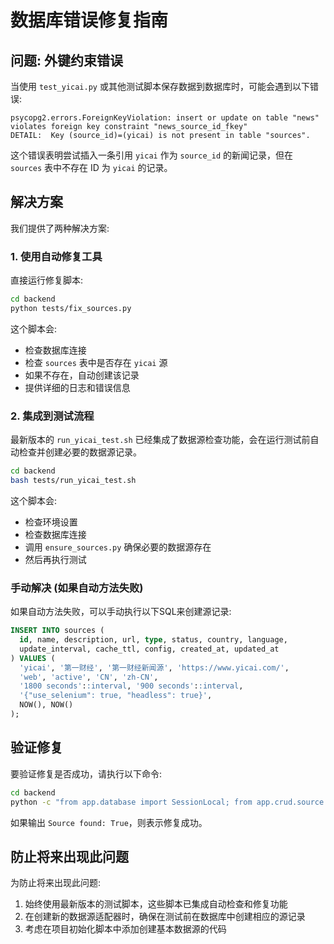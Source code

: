 # 数据库错误修复指南

## 问题: 外键约束错误

当使用 `test_yicai.py` 或其他测试脚本保存数据到数据库时，可能会遇到以下错误:

```
psycopg2.errors.ForeignKeyViolation: insert or update on table "news" violates foreign key constraint "news_source_id_fkey"
DETAIL:  Key (source_id)=(yicai) is not present in table "sources".
```

这个错误表明尝试插入一条引用 `yicai` 作为 `source_id` 的新闻记录，但在 `sources` 表中不存在 ID 为 `yicai` 的记录。

## 解决方案

我们提供了两种解决方案:

### 1. 使用自动修复工具

直接运行修复脚本:

```bash
cd backend
python tests/fix_sources.py
```

这个脚本会:
- 检查数据库连接
- 检查 `sources` 表中是否存在 `yicai` 源
- 如果不存在，自动创建该记录
- 提供详细的日志和错误信息

### 2. 集成到测试流程

最新版本的 `run_yicai_test.sh` 已经集成了数据源检查功能，会在运行测试前自动检查并创建必要的数据源记录。

```bash
cd backend
bash tests/run_yicai_test.sh
```

这个脚本会:
- 检查环境设置
- 检查数据库连接
- 调用 `ensure_sources.py` 确保必要的数据源存在
- 然后再执行测试

### 手动解决 (如果自动方法失败)

如果自动方法失败，可以手动执行以下SQL来创建源记录:

```sql
INSERT INTO sources (
  id, name, description, url, type, status, country, language, 
  update_interval, cache_ttl, config, created_at, updated_at
) VALUES (
  'yicai', '第一财经', '第一财经新闻源', 'https://www.yicai.com/', 
  'web', 'active', 'CN', 'zh-CN', 
  '1800 seconds'::interval, '900 seconds'::interval, 
  '{"use_selenium": true, "headless": true}', 
  NOW(), NOW()
);
```

## 验证修复

要验证修复是否成功，请执行以下命令:

```bash
cd backend
python -c "from app.database import SessionLocal; from app.crud.source import get_source; db = SessionLocal(); source = get_source(db, 'yicai'); print(f'Source found: {source is not None}'); db.close()"
```

如果输出 `Source found: True`，则表示修复成功。

## 防止将来出现此问题

为防止将来出现此问题:

1. 始终使用最新版本的测试脚本，这些脚本已集成自动检查和修复功能
2. 在创建新的数据源适配器时，确保在测试前在数据库中创建相应的源记录
3. 考虑在项目初始化脚本中添加创建基本数据源的代码 